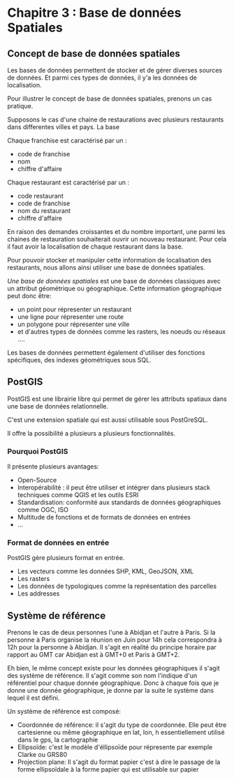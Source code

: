 # Chapitre 3 : Base de données Spatiales

## Concept de base de données spatiales

Les bases de données permettent de stocker et de gérer diverses sources de données. Et parmi ces types de données, il y'a les données de localisation.

Pour illustrer le concept de base de données spatiales, prenons un cas pratique.

Supposons le cas d'une chaine de restaurations avec plusieurs restaurants dans differentes villes et pays. La base

Chaque franchise est caractérisé par un :

* code de franchise
* nom
* chiffre d'affaire

Chaque restaurant est caractérisé par un :

* code restaurant
* code de franchise
* nom du restaurant
* chiffre d'affaire

En raison des demandes croissantes et du nombre important, une parmi les chaines de restauration souhaiterait ouvrir un nouveau restaurant. Pour cela il faut avoir la localisation de chaque restaurant dans la base.

Pour pouvoir stocker et manipuler cette information de localisation des restaurants, nous allons ainsi utiliser une base de données spatiales.

*Une base de données spatiales* est une base de données classiques avec un attribut géométrique ou géographique. Cette information géographique peut donc être:

* un point pour répresenter un restaurant
* une ligne pour répresenter une route
* un polygone pour répresenter une ville
* et d'autres types de données comme les rasters, les noeuds ou réseaux ....

Les bases de données permettent également d'utiliser des fonctions spécifiques, des indexes géométriques sous SQL.

## PostGIS

PostGIS est une librairie libre qui permet de gérer les attributs spatiaux dans une base de données relationnelle.

C'est une extension spatiale qui est aussi utilisable sous PostGreSQL.

Il offre la possibilité a plusieurs a plusieurs fonctionnalités.

### Pourquoi PostGIS

Il présente plusieurs avantages:

* Open-Source
* Interopérabilité : il peut être utiliser et intégrer dans plusieurs stack techniques comme QGIS et les outils ESRI
* Standardisation: conformité aux standards de données géographiques comme OGC, ISO
* Multitude de fonctions et de formats de données en entrées
* ...

### Format de données en entrée

PostGIS gère plusieurs format en entrée.

* Les vecteurs comme les données SHP, KML, GeoJSON, XML
* Les rasters
* Les données de typologiques comme la représentation des parcelles
* Les addresses



## Système de référence 

Prenons le cas de deux personnes l'une à Abidjan et l'autre à Paris. Si la personne à Paris organise la réunion en Juin pour 14h cela correspondra à 12h pour la personne à Abidjan. Il s'agit en réalité du principe horaire par rapport au GMT car Abidjan est à GMT+0 et Paris à GMT+2. 

Eh bien, le même concept existe pour les données géographiques il s'agit des système de référence. Il s'agit comme son nom l'indique d'un référentiel pour chaque donnée géographique. Donc à chaque fois que je donne une donnée géographique, je donne par la suite le système dans lequel il est défini. 

Un système de référence est composé: 

* Coordonnée de référence: il s'agit du type de coordonnée. Elle peut être cartesienne ou même géographique en lat, lon, h essentiellement utilisé dans le gps, la cartographie
* Ellipsoïde: c'est le modèle d'éllipsoïde pour répresente par exemple Clarke ou GRS80
* Projection plane: Il s'agit du format papier c'est à dire le passage de la forme ellipsoïdale à la forme papier qui est utilisable sur papier
